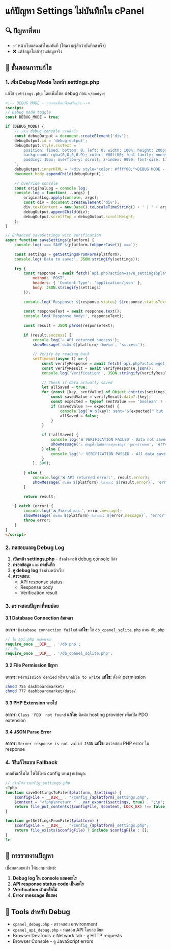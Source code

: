 # แก้ปัญหา Settings ไม่บันทึกใน cPanel

## 🔍 ปัญหาที่พบ
- ✅ หน้าเว็บแสดงค่าใหม่ทันที (ให้ความรู้สึกว่าบันทึกสำเร็จ)
- ❌ แต่ข้อมูลไม่เข้าฐานข้อมูลจริง

## 🚀 ขั้นตอนการแก้ไข

### 1. เพิ่ม Debug Mode ในหน้า settings.php

แก้ไข `settings.php` โดยเพิ่มโค้ด debug ก่อน `</body>`:

```html
<!-- DEBUG MODE - ลบออกเมื่อแก้ไขเสร็จแล้ว -->
<script>
// Debug mode toggle
const DEBUG_MODE = true;

if (DEBUG_MODE) {
    // สร้าง debug console บนหน้าเว็บ
    const debugOutput = document.createElement('div');
    debugOutput.id = 'debug-output';
    debugOutput.style.cssText = `
        position: fixed; bottom: 0; left: 0; width: 100%; height: 200px;
        background: rgba(0,0,0,0.9); color: #00ff00; font-family: monospace;
        padding: 10px; overflow-y: scroll; z-index: 9999; font-size: 11px;
    `;
    debugOutput.innerHTML = '<div style="color: #ffff00;">DEBUG MODE - API Calls logged here</div>';
    document.body.appendChild(debugOutput);
    
    // Override console
    const originalLog = console.log;
    console.log = function(...args) {
        originalLog.apply(console, args);
        const div = document.createElement('div');
        div.textContent = new Date().toLocaleTimeString() + ' | ' + args.join(' ');
        debugOutput.appendChild(div);
        debugOutput.scrollTop = debugOutput.scrollHeight;
    };
}

// Enhanced saveSettings with verification
async function saveSettings(platform) {
    console.log(`=== SAVE ${platform.toUpperCase()} ===`);
    
    const settings = getSettingsFromForm(platform);
    console.log('Data to save:', JSON.stringify(settings));
    
    try {
        const response = await fetch(`api.php?action=save_settings&platform=${platform}`, {
            method: 'POST',
            headers: { 'Content-Type': 'application/json' },
            body: JSON.stringify(settings)
        });
        
        console.log(`Response: ${response.status} ${response.statusText}`);
        
        const responseText = await response.text();
        console.log('Response body:', responseText);
        
        const result = JSON.parse(responseText);
        
        if (result.success) {
            console.log('✓ API returned success');
            showMessage(`บันทึก ${platform} เรียบร้อย`, 'success');
            
            // Verify by reading back
            setTimeout(async () => {
                const verifyResponse = await fetch(`api.php?action=get_settings&platform=${platform}`);
                const verifyResult = await verifyResponse.json();
                console.log('Verification:', JSON.stringify(verifyResult.data || {}));
                
                // Check if data actually saved
                let allSaved = true;
                for (const [key, sentValue] of Object.entries(settings)) {
                    const savedValue = verifyResult.data?.[key];
                    const expected = typeof sentValue === 'boolean' ? (sentValue ? 'true' : 'false') : String(sentValue);
                    if (savedValue !== expected) {
                        console.log(`❌ ${key}: sent="${expected}" but saved="${savedValue}"`);
                        allSaved = false;
                    }
                }
                
                if (!allSaved) {
                    console.log('❌ VERIFICATION FAILED - Data not saved to database');
                    showMessage('⚠️ ข้อมูลไม่ได้บันทึกลงฐานข้อมูล กรุณาตรวจสอบ', 'error');
                } else {
                    console.log('✅ VERIFICATION PASSED - All data saved correctly');
                }
            }, 500);
            
        } else {
            console.log('❌ API returned error:', result.error);
            showMessage(`บันทึก ${platform} ล้มเหลว: ${result.error}`, 'error');
        }
        
        return result;
        
    } catch (error) {
        console.log('❌ Exception:', error.message);
        showMessage(`บันทึก ${platform} ล้มเหลว: ${error.message}`, 'error');
        throw error;
    }
}
</script>
```

### 2. ทดสอบและดู Debug Log

1. **เปิดหน้า settings.php** - ข้างล่างจะมี debug console สีดำ
2. **กรอกข้อมูล** และ **กดบันทึก**
3. **ดู debug log** ข้างล่างหน้าเว็บ
4. **ตรวจสอบ**:
   - API response status
   - Response body
   - Verification result

### 3. ตรวจสอบปัญหาที่พบบ่อย

#### 3.1 Database Connection ล้มเหลว
**อาการ:** `Database connection failed`
**แก้ไข:** ใช้ `db_cpanel_sqlite.php` แทน `db.php`

```php
// ใน api.php เปลี่ยนจาก
require_once __DIR__ . '/db.php';
// เป็น
require_once __DIR__ . '/db_cpanel_sqlite.php';
```

#### 3.2 File Permission ปัญหา
**อาการ:** `Permission denied` หรือ `Unable to write`
**แก้ไข:** ตั้งค่า permission

```bash
chmod 755 dashboardmarket/
chmod 777 dashboardmarket/data/
```

#### 3.3 PHP Extension หายไป
**อาการ:** `Class 'PDO' not found`
**แก้ไข:** ติดต่อ hosting provider เพื่อเปิด PDO extension

#### 3.4 JSON Parse Error
**อาการ:** `Server response is not valid JSON`
**แก้ไข:** ตรวจสอบ PHP error ใน response

### 4. วิธีแก้ไขแบบ Fallback

หากยังแก้ไม่ได้ ให้ใช้ไฟล์ config แทนฐานข้อมูล:

```php
// สร้างไฟล์ config_settings.php
<?php
function saveSettingsToFile($platform, $settings) {
    $configFile = __DIR__ . "/config_{$platform}_settings.php";
    $content = "<?php\nreturn " . var_export($settings, true) . ";\n";
    return file_put_contents($configFile, $content, LOCK_EX) !== false;
}

function getSettingsFromFile($platform) {
    $configFile = __DIR__ . "/config_{$platform}_settings.php";
    return file_exists($configFile) ? include $configFile : [];
}
?>
```

## 📝 การรายงานปัญหา

เมื่อทดสอบแล้ว ให้บอกผลลัพธ์:

1. **Debug log ใน console แสดงอะไร**
2. **API response status code เป็นอะไร**
3. **Verification ผ่านหรือไม่**
4. **Error message ที่แสดง**

## 🔧 Tools สำหรับ Debug

- `cpanel_debug.php` - ตรวจสอบ environment
- `cpanel_api_debug.php` - ทดสอบ API โดยละเอียด
- Browser DevTools > Network tab - ดู HTTP requests
- Browser Console - ดู JavaScript errors
